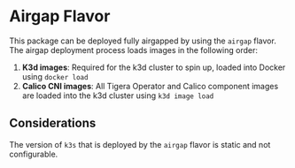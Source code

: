 # Airgap Flavor

This package can be deployed fully airgapped by using the `airgap` flavor. The airgap deployment process loads images in the following order:

1. **K3d images**: Required for the k3d cluster to spin up, loaded into Docker using `docker load`
2. **Calico CNI images**: All Tigera Operator and Calico component images are loaded into the k3d cluster using `k3d image load`

## Considerations

The version of `k3s` that is deployed by the `airgap` flavor is static and not configurable. 
